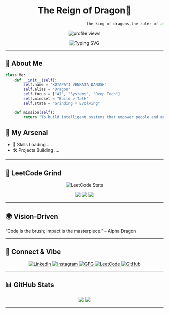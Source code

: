 <h1 align="center">The Reign of Dragon🐉</h1>
<p align = "center">

  
```python
                                    the king of dragons,the ruler of all
```

</p>

<p align="center">
  <img src="https://komarev.com/ghpvc/?username=OnlyVenkatadanush&label=Profile+Views&color=brightgreen&style=flat-square" alt="profile views" />
</p>

<p align="center">
  <img src="https://readme-typing-svg.demolab.com?font=Fira+Code&duration=2500&pause=1000&color=00F7FF&center=true&width=500&lines=Engineering+AI+for+Impact...;Building+Next-Gen+Tools+%F0%9F%A4%97;Chasing+Greatness+Relentlessly...;Coding+with+Purpose+%E2%9A%94%EF%B8%8F" alt="Typing SVG" />
</p>

---

## 🧠 About Me

```python
class Me:
    def __init__(self):
        self.name = "KOTAPATI VENKATA DANUSH"
        self.alias = "Dragon"
        self.focus = ["AI", "Systems", "Deep Tech"]
        self.mindset = "Build > Talk"
        self.state = "Grinding × Evolving"

    def mission(self):
        return "To build intelligent systems that empower people and make legacy-worthy impact."
```
## 💼 My Arsenal

- 🔮 Skills Loading ....
- 🛠️ Projects Building ....

 ---

## 🧠 LeetCode Grind

<p align="center">
  <img src="https://leetcard.jacoblin.cool/venkatadanush?theme=dark&ext=heatmap&font=Fira+Code&border=0" alt="LeetCode Stats" />
</p>

<p align="center">
  <img src="https://img.shields.io/badge/Problems_Solved-118-orange?style=for-the-badge&logo=leetcode&logoColor=white" />
  <img src="https://img.shields.io/badge/Max_Streak-61_days-red?style=for-the-badge&logo=fire&logoColor=white" />
  <img src="https://img.shields.io/badge/🏆_Global_Rank-10,14,914-yellow?style=for-the-badge&logo=ranking&logoColor=white" />
</p>


 ---

## 🌍 Vision-Driven

“Code is the brush; impact is the masterpiece.”
– Alpha Dragon

---

## 🔗 Connect & Vibe

<p align="center">
  <a href="https://www.linkedin.com/in/kotapati-venkata-danush" target="_blank">
    <img src="https://img.shields.io/badge/LinkedIn-%230077B5.svg?&style=for-the-badge&logo=linkedin&logoColor=white" alt="LinkedIn"/>
  </a>
  <a href="https://www.instagram.com/venkata_danush03/" target="_blank">
    <img src="https://img.shields.io/badge/Instagram-%23E4405F.svg?&style=for-the-badge&logo=instagram&logoColor=white" alt="Instagram"/>
  </a>
  <a href="https://auth.geeksforgeeks.org/user/venkatadanush/practice" target="_blank">
    <img src="https://img.shields.io/badge/GeeksforGeeks-0F9D58?style=for-the-badge&logo=geeksforgeeks&logoColor=white" alt="GFG"/>
  </a>
  <a href="https://leetcode.com/venkatadanush" target="_blank">
    <img src="https://img.shields.io/badge/LeetCode-FFA116?style=for-the-badge&logo=leetcode&logoColor=black" alt="LeetCode"/>
  </a>
  <a href="https://github.com/OnlyVenkatadanush" target="_blank">
    <img src="https://img.shields.io/badge/GitHub-100000?style=for-the-badge&logo=github&logoColor=white" alt="GitHub"/>
  </a>
</p>

---

## 📊 GitHub Stats
<p align="center"> <img src="https://github-readme-stats.vercel.app/api?username=OnlyVenkatadanush&show_icons=true&theme=radical" />
  <img src="https://github-readme-streak-stats.herokuapp.com?user=OnlyVenkatadanush&theme=tokyonight&hide_border=true" /> </p>

---


<!---
OnlyVenkatadanush/OnlyVenkatadanush is a ✨ special ✨ repository because its `README.md` (this file) appears on your GitHub profile.
You can click the Preview link to take a look at your changes.
--->
